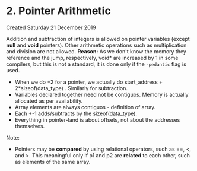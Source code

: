 # 2. Pointer Arithmetic
Created Saturday 21 December 2019

Addition and subtraction of integers is allowed on pointer variables (except **null** and **void** pointers). Other arithmetic operations such as multiplication and division are not allowed.
**Reason:** As we don't know the memory they reference and the jump, respectively, void* are increased by 1 in some compilers, but this is not a standard, it is done only if the ``-pedantic`` flag is used.

* When we do +2 for a pointer, we actually do start_address + 2*sizeof(data_type) . Similarly for subtraction.
* Variables declared together need not be contiguos. Memory is actually allocated as per availability.
* Array elements are always contiguos - definition of array.
* Each +-1 adds/subtracts by the sizeof(data_type).
* Everything in pointer-land is about offsets, not about the addresses themselves.

Note: 

* Pointers may be **compared** by using relational operators, such as \==, \<, and \>. This meaningful only if p1 and p2 are **related** to each other, such as elements of the same array.






